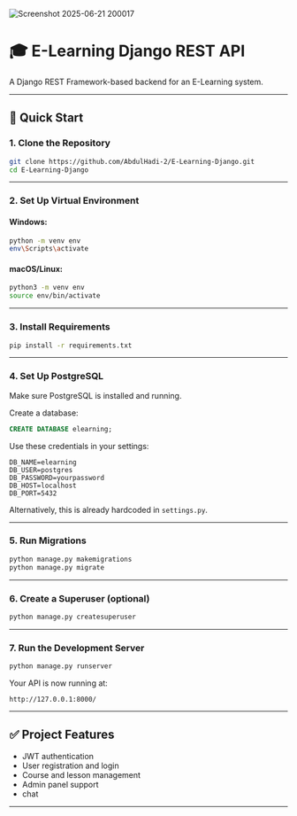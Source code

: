 ![Screenshot 2025-06-21 200017](https://github.com/user-attachments/assets/7bb02237-f31f-4ae5-8fb2-245dd07e6012)
# 🎓 E-Learning Django REST API

A Django REST Framework-based backend for an E-Learning system.

---

## 🚀 Quick Start


### 1. Clone the Repository

```bash
git clone https://github.com/AbdulHadi-2/E-Learning-Django.git
cd E-Learning-Django
```

---

### 2. Set Up Virtual Environment

#### Windows:

```bash
python -m venv env
env\Scripts\activate
```

#### macOS/Linux:

```bash
python3 -m venv env
source env/bin/activate
```

---

### 3. Install Requirements

```bash
pip install -r requirements.txt
```

---

### 4. Set Up PostgreSQL

Make sure PostgreSQL is installed and running.

Create a database:

```sql
CREATE DATABASE elearning;
```

Use these credentials in your settings:

```
DB_NAME=elearning
DB_USER=postgres
DB_PASSWORD=yourpassword
DB_HOST=localhost
DB_PORT=5432
```

Alternatively, this is already hardcoded in `settings.py`.

---

### 5. Run Migrations

```bash
python manage.py makemigrations
python manage.py migrate
```

---

### 6. Create a Superuser (optional)

```bash
python manage.py createsuperuser
```

---

### 7. Run the Development Server

```bash
python manage.py runserver
```

Your API is now running at:

```
http://127.0.0.1:8000/
```

---

## ✅ Project Features

- JWT authentication
- User registration and login
- Course and lesson management
- Admin panel support
- chat
---

